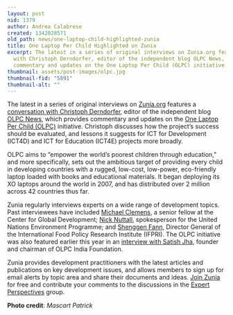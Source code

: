 ```yaml
---
layout: post
nid: 1379
author: Andrea Calabrese
created: 1342028571
old_path: news/one-laptop-child-highlighted-zunia
title: One Laptop Per Child Highlighted on Zunia
excerpt: The latest in a series of original interviews on Zunia.org features a conversation
  with Christoph Derndorfer, editor of the independent blog OLPC News, which provides
  commentary and updates on the One Laptop Per Child (OLPC) initiative.
thumbnail: assets/post-images/olpc.jpg
thumbnail-fid: "5891"
thumbnail-alt: ""
---
```


The latest in a series of original interviews on [Zunia.org](http://www.zunia.org/) features a [conversation with Christoph Derndorfer](http://expertperspectives.zunia.org/post/christoph-derndorfers-view-on-the-one-laptop-per-child-olpc-initiative/), editor of the independent blog [OLPC News](http://www.olpcnews.com/), which provides commentary and updates on the [One Laptop Per Child (OLPC)](http://one.laptop.org/) initiative. Christoph discusses how the project’s success should be evaluated, and lessons it suggests for ICT for Development (ICT4D) and ICT for Education (ICT4E) projects more broadly.

OLPC aims to “empower the world’s poorest children through education,” and more specifically, sets out the ambitious target of providing every child in developing countries with a rugged, low-cost, low-power, eco-friendly laptop loaded with books and educational materials. It began deploying its XO laptops around the world in 2007, and has distributed over 2 million across 42 countries thus far.

Zunia regularly interviews experts on a wide range of development topics. Past interviewees have included [Michael Clemens](http://expertperspectives.zunia.org/post/michael-clemens-talks-about-migration-and-development/), a senior fellow at the Center for Global Development; [Nick Nuttall](http://zunia.org/post/expert-perspective-nick-nuttall-spokesperson-for-the-united-nations-environment-programme-unep/?no_cache=1&cHash=3663306a605b0f3453060192977877f3), spokesperson for the United Nations Environment Programme; and [Shenggen Fann](http://zunia.org/post/interview-shenggen-fan-talks-about-food-policy-and-global-food-security/?no_cache=1&cHash=35b5a96e148771424bdc4b2e478a7a03), Director General of the International Food Policy Research Institute (IFPRI). The OLPC initiative was also featured earlier this year in an [interview with Satish Jha](http://zunia.org/post/one-laptop-per-child-olpc-a-reality-check-with-satish-jha/?no_cache=1&cHash=f8283e89097cf4060919ac0e50572d63), founder and chairman of OLPC India Foundation.

Zunia provides development practitioners with the latest articles and publications on key development issues, and allows members to sign up for email alerts by topic area and share their documents and ideas. [Join Zunia](http://zunia.org/member-log-in/?redirect_url=http%3A%2F%2Fzunia.org%2Fnew-post%2F) for free and contribute your comments to the discussions in the [Expert Perspectives](http://expertperspectives.zunia.org/) group.

**Photo credit**: *Mascart Patrick*
